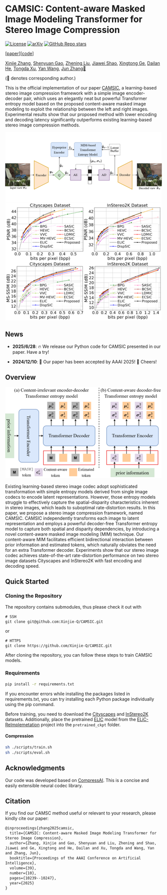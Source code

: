 # CAMSIC: Content-aware Masked Image Modeling Transformer for Stereo Image Compression
[![License](https://img.shields.io/badge/License-MIT-blue.svg)](https://mit-license.org/) 
[![arXiv](https://img.shields.io/badge/CAMSIC-2403.08505-b31b1b)](https://arxiv.org/abs/2403.08505)
[![GitHub Repo stars](https://img.shields.io/github/stars/Xinjie-Q/CAMSIC.svg?style=social&label=Star&maxAge=60)](https://github.com/Xinjie-Q/CAMSIC)

[[paper](https://arxiv.org/abs/2403.08505)][[code](https://github.com/Xinjie-Q/CAMSIC)]

[Xinjie Zhang](https://xinjie-q.github.io/), [Shenyuan Gao](https://github.com/Little-Podi), [Zhening Liu](https://www.liuzhening.top/), [Jiawei Shao](https://shaojiawei07.github.io/), [Xingtong Ge](https://xingtongge.github.io/), [Dailan He](https://scholar.google.com/citations?user=f5MTTy4AAAAJ&hl=en), [Tongda Xu](https://tongdaxu.github.io/),  [Yan Wang](https://yanwang202199.github.io/), [Jun Zhang📧](https://eejzhang.people.ust.hk/)

(📧 denotes corresponding author.)

This is the official implementation of our paper [CAMSIC](https://arxiv.org/abs/2403.08505), a learning-based stereo image compression framework with a simple image encoder-decoder pair, which uses an elegantly neat but powerful Transformer entropy model based on the proposed content-aware masked image modeling to exploit the relationship between the left and right images. Experimental results show that our proposed method with lower encoding and decoding latency significantly outperforms existing learning-based stereo image compression methods.

<div align=center>
<img src="./img/overview.png" alt="visual" width="640" />
</div>


<div align=center>
<img src="./img/results.png" alt="visual" width="640" />
</div>

## News

* **2025/6/28**: 🔥 We release our Python code for CAMSIC presented in our paper. Have a try!

* **2024/12/10**: 🌟 Our paper has been accepted by AAAI 2025! 🎉 Cheers!

## Overview

![overview](./img/entropy_model.png)

Existing learning-based stereo image codec adopt sophisticated transformation with simple entropy models derived from single image codecs to encode latent representations. However, those entropy models struggle to effectively capture the spatial-disparity characteristics inherent in stereo images, which leads to suboptimal rate-distortion results. In this paper, we propose a stereo image compression framework, named CAMSIC. CAMSIC independently transforms each image to latent representation and employs a powerful decoder-free Transformer entropy model to capture both spatial and disparity dependencies, by introducing a novel content-aware masked image modeling (MIM) technique. Our content-aware MIM facilitates efficient bidirectional interaction between prior information and estimated tokens, which naturally obviates the need for an extra Transformer decoder. Experiments show that our stereo image codec achieves state-of-the-art rate-distortion performance on two stereo image datasets Cityscapes and InStereo2K with fast encoding and decoding speed.

## Quick Started

### Cloning the Repository

The repository contains submodules, thus please check it out with 
```shell
# SSH
git clone git@github.com:Xinjie-Q/CAMSIC.git 
```
or
```shell
# HTTPS
git clone https://github.com/Xinjie-Q/CAMSIC.git
```
After cloning the repository, you can follow these steps to train CAMSIC models. 

### Requirements

```bash
pip install -r requirements.txt
```

If you encounter errors while installing the packages listed in requirements.txt, you can try installing each Python package individually using the pip command.

Before training, you need to download the [Cityscapes](https://www.cityscapes-dataset.com/) and [InStereo2K](https://github.com/YuhuaXu/StereoDataset) datasets. Additionally, place the pretrained [ELIC](https://drive.google.com/file/d/1uuKQJiozcBfgGMJ8CfM6lrXOZWv6RUDN/view) model from the [ELiC-ReImplemetation](https://github.com/VincentChandelier/ELiC-ReImplemetation) project into the `pretrained_ckpt` folder.

#### Compression

```bash
sh ./scripts/train.sh
sh ./scripts/eval.sh
```

## Acknowledgments

Our code was developed based on [CompressAI](https://github.com/InterDigitalInc/CompressAI/). This is a concise and easily extensible neural codec library.

## Citation

If you find our CAMSC method useful or relevant to your research, please kindly cite our paper:

```
@inproceedings{zhang2025camsic,
  title={CAMSIC: Content-aware Masked Image Modeling Transformer for Stereo Image Compression},
  author={Zhang, Xinjie and Gao, Shenyuan and Liu, Zhening and Shao, Jiawei and Ge, Xingtong and He, Dailan and Xu, Tongda and Wang, Yan and Zhang, Jun},
  booktitle={Proceedings of the AAAI Conference on Artificial Intelligence},
  volume={39},
  number={10},
  pages={10239--10247},
  year={2025}
}
```
